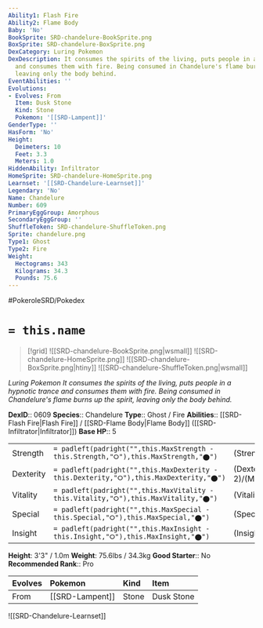 ```yaml
---
Ability1: Flash Fire
Ability2: Flame Body
Baby: 'No'
BookSprite: SRD-chandelure-BookSprite.png
BoxSprite: SRD-chandelure-BoxSprite.png
DexCategory: Luring Pokemon
DexDescription: It consumes the spirits of the living, puts people in a hypnotic trance
  and consumes them with fire. Being consumed in Chandelure's flame burns up the spirit,
  leaving only the body behind.
EventAbilities: ''
Evolutions:
- Evolves: From
  Item: Dusk Stone
  Kind: Stone
  Pokemon: '[[SRD-Lampent]]'
GenderType: ''
HasForm: 'No'
Height:
  Deimeters: 10
  Feet: 3.3
  Meters: 1.0
HiddenAbility: Infiltrator
HomeSprite: SRD-chandelure-HomeSprite.png
Learnset: '[[SRD-Chandelure-Learnset]]'
Legendary: 'No'
Name: Chandelure
Number: 609
PrimaryEggGroup: Amorphous
SecondaryEggGroup: ''
ShuffleToken: SRD-chandelure-ShuffleToken.png
Sprite: chandelure.png
Type1: Ghost
Type2: Fire
Weight:
  Hectograms: 343
  Kilograms: 34.3
  Pounds: 75.6
---
```


#PokeroleSRD/Pokedex

# `= this.name`

> [!grid]
> ![[SRD-chandelure-BookSprite.png|wsmall]]
> ![[SRD-chandelure-HomeSprite.png]]
> ![[SRD-chandelure-BoxSprite.png|htiny]]
> ![[SRD-chandelure-ShuffleToken.png|wsmall]]


*Luring Pokemon*
*It consumes the spirits of the living, puts people in a hypnotic trance and consumes them with fire. Being consumed in Chandelure's flame burns up the spirit, leaving only the body behind.*

**DexID**:: 0609
**Species**:: Chandelure
**Type**:: Ghost / Fire
**Abilities**:: [[SRD-Flash Fire|Flash Fire]] / [[SRD-Flame Body|Flame Body]] ([[SRD-Infiltrator|Infiltrator]])
**Base HP**:: 5

|           |                                                                                        |                                          |
| --------- | -------------------------------------------------------------------------------------- | ---------------------------------------- |
| Strength  | `= padleft(padright("",this.MaxStrength - this.Strength,"⭘"),this.MaxStrength,"⬤")`    | (Strength::2)/(MaxStrength::4)   |
| Dexterity | `= padleft(padright("",this.MaxDexterity - this.Dexterity,"⭘"),this.MaxDexterity,"⬤")` | (Dexterity:: 2)/(MaxDexterity::4) |
| Vitality  | `= padleft(padright("",this.MaxVitality - this.Vitality,"⭘"),this.MaxVitality,"⬤")`    | (Vitality::2)/(MaxVitality::5)   |
| Special   | `= padleft(padright("",this.MaxSpecial - this.Special,"⭘"),this.MaxSpecial,"⬤")`       | (Special::4)/(MaxSpecial::8)     |
| Insight   | `= padleft(padright("",this.MaxInsight - this.Insight,"⭘"),this.MaxInsight,"⬤")`       | (Insight::2)/(MaxInsight::5)     |

**Height**: 3'3" / 1.0m
**Weight**: 75.6lbs / 34.3kg
**Good Starter**:: No
**Recommended Rank**:: Pro

| Evolves   | Pokemon         | Kind   | Item       |
|:----------|:----------------|:-------|:-----------|
| From      | [[SRD-Lampent]] | Stone  | Dusk Stone |

![[SRD-Chandelure-Learnset]]